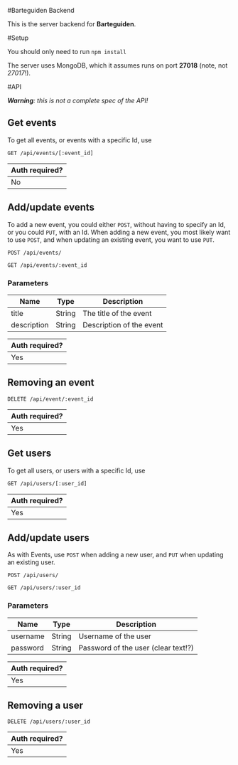 #Barteguiden Backend

This is the server backend for **Barteguiden**.

#Setup

You should only need to run
`npm install`

The server uses MongoDB, which it assumes runs on port __27018__ (note, not _27017_!).

#API

_**Warning**: this is not a complete spec of the API!_

## Get events

To get all events, or events with a specific Id, use

```
GET /api/events/[:event_id]
```

| Auth required? |
|----------------|
|  No            |


## Add/update events

To add a new event, you could either `POST`, without having to specify an Id,
or you could `PUT`, with an Id. When adding a new event, you most likely want
to use `POST`, and when updating an existing event, you want to use `PUT`.

```
POST /api/events/
```

```
GET /api/events/:event_id
```

### Parameters

| Name   | Type   |  Description           |
|--------|--------|------------------------|
| title  | String | The title of the event |
| description | String | Description of the event |


| Auth required? |
|----------------|
|  Yes           |

## Removing an event

```
DELETE /api/event/:event_id
```

| Auth required? |
|----------------|
|  Yes           |

## Get users

To get all users, or users with a specific Id, use

```
GET /api/users/[:user_id]
```

| Auth required? |
|----------------|
|  Yes           |


## Add/update users
 
As with Events, use `POST` when adding a new user, and `PUT` when updating an
existing user.

```
POST /api/users/
```

```
GET /api/users/:user_id
```

### Parameters

| Name   | Type   |  Description           |
|--------|--------|------------------------|
| username  | String | Username of the user |
| password | String | Password of the user (clear text!?) |

| Auth required? |
|----------------|
|  Yes           |


## Removing  a user

```
DELETE /api/users/:user_id
```

| Auth required? |
|----------------|
|  Yes           |






